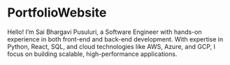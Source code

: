 # PortfolioWebsite
Hello! I’m Sai Bhargavi Pusuluri, a Software Engineer with hands-on experience in both front-end and back-end development. With expertise in Python, React, SQL, and cloud technologies like AWS, Azure, and GCP, I focus on building scalable, high-performance applications.
